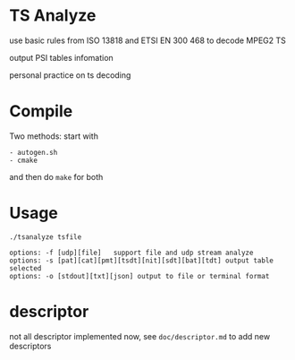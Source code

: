 # TS Analyze

use basic rules from ISO 13818 and ETSI EN 300 468 to decode MPEG2 TS

output PSI tables infomation

personal practice on ts decoding

# Compile

Two methods: start with 
```
- autogen.sh
- cmake 
```
and then do ```make``` for both

# Usage
```
./tsanalyze tsfile
```
```
options: -f [udp][file]   support file and udp stream analyze
options: -s [pat][cat][pmt][tsdt][nit][sdt][bat][tdt] output table selected
options: -o [stdout][txt][json] output to file or terminal format
```

# descriptor
not all descriptor implemented now, see ```doc/descriptor.md``` to add new descriptors